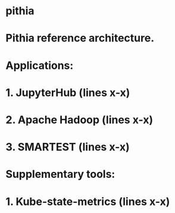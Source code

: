 # pithia

# Pithia reference architecture.
# Applications:
#               1. JupyterHub     (lines  x-x)
#               2. Apache Hadoop  (lines  x-x)
#               3. SMARTEST       (lines  x-x)
# Supplementary tools:
#               1. Kube-state-metrics  (lines  x-x)

